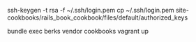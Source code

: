 ssh-keygen -t rsa -f ~/.ssh/login.pem
cp ~/.ssh/login.pem site-cookbooks/rails_book_cookbook/files/default/authorized_keys

bundle exec berks vendor cookbooks
vagrant up
